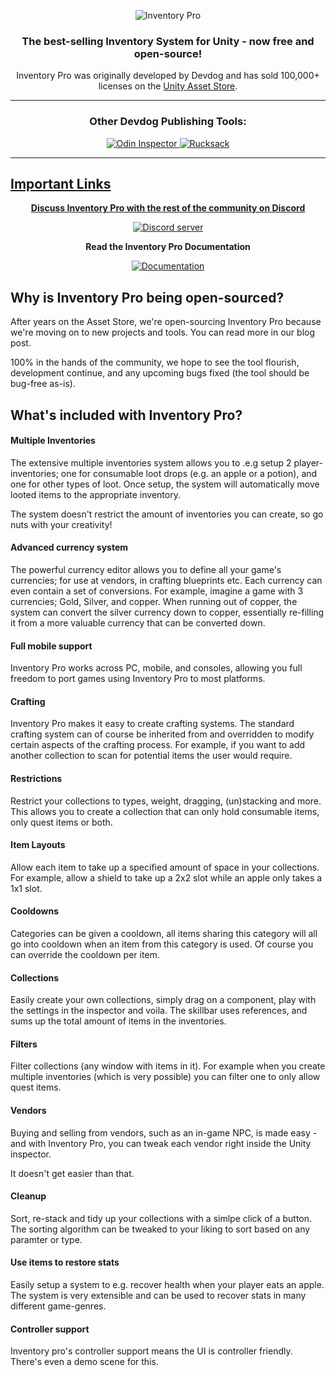 <p align="center">
    <img src="https://i.imgur.com/39SLog4.jpg" alt="Inventory Pro">
</p>
<h3 align="center" style="text-align:center;">
	The best-selling Inventory System for Unity - now free and open-source!
</h3>
<p align="center">
	Inventory Pro was originally developed by Devdog and has sold 100,000+ licenses on the <a href="https://assetstore.unity.com/publishers/3727">Unity Asset Store</a>.
</p>

<hr>

<h3 align="center" style="text-align:center;">
	Other Devdog Publishing Tools:
</h3>
<p align="center">	
	<a href="https://odininspector.com" target="_blank">
		<img src="https://i.imgur.com/mIPtgxG.png" alt="Odin Inspector">
	</a>
	<a href="https://assetstore.unity.com/packages/templates/systems/rucksack-ultimate-inventory-system-114921" target="_blank">
		<img src="https://i.imgur.com/IxKDtuv.png" alt="Rucksack">
</p>
<hr>

## Important Links
<p align="center">
	<b>Discuss Inventory Pro with the rest of the community on Discord</b></p>
<p align="center">
	<a href="https://discord.gg/AgDmStu">
		<img src="https://discordapp.com/api/guilds/355444042009673728/embed.png" alt="Discord server"></a></p>

<p align="center">
	<b>Read the Inventory Pro Documentation</b></p>
<p align="center">
	<a href="https://inventory-pro-docs.readthedocs.io/en/latest/">
		<img src="https://i.imgur.com/0uTxaXy.png" alt="Documentation"></a></p>

## Why is Inventory Pro being open-sourced?

After years on the Asset Store, we're open-sourcing Inventory Pro because we're moving on to new projects and tools. You can read more in our blog post.

100% in the hands of the community, we hope to see the tool flourish, development continue, and any upcoming bugs fixed (the tool should be bug-free as-is).

## What's included with Inventory Pro?

#### Multiple Inventories
The extensive multiple inventories system allows you to .e.g setup 2 player-inventories; one for consumable loot drops (e.g. an apple or a potion), and one for other types of loot. Once setup, the system will automatically move looted items to the appropriate inventory.

The system doesn't restrict the amount of inventories you can create, so go nuts with your creativity!

#### Advanced currency system
The powerful currency editor allows you to define all your game's currencies; for use at vendors, in crafting blueprints etc. Each currency can even contain a set of conversions. For example, imagine a game with 3 currencies; Gold, Silver, and copper. When running out of copper, the system can convert the silver currency down to copper, essentially re-filling it from a more valuable currency that can be converted down.

#### Full mobile support
Inventory Pro works across PC, mobile, and consoles, allowing you full freedom to port games using Inventory Pro to most platforms.

#### Crafting
Inventory Pro makes it easy to create crafting systems. The standard crafting system can of course be inherited from and overridden to modify certain aspects of the crafting process. For example, if you want to add another collection to scan for potential items the user would require.

#### Restrictions
Restrict your collections to types, weight, dragging, (un)stacking and more. This allows you to create a collection that can only hold consumable items, only quest items or both.

#### Item Layouts
Allow each item to take up a specified amount of space in your collections. For example, allow a shield to take up a 2x2 slot while an apple only takes a 1x1 slot.

#### Cooldowns
Categories can be given a cooldown, all items sharing this category will all go into cooldown when an item from this category is used. Of course you can override the cooldown per item.

#### Collections
Easily create your own collections, simply drag on a component, play with the settings in the inspector and voila. The skillbar uses references, and sums up the total amount of items in the inventories.

#### Filters
Filter collections (any window with items in it). For example when you create multiple inventories (which is very possible) you can filter one to only allow quest items. 

#### Vendors
Buying and selling from vendors, such as an in-game NPC, is made easy - and with Inventory Pro, you can tweak each vendor right inside the Unity inspector.

It doesn't get easier than that.

#### Cleanup
Sort, re-stack and tidy up your collections with a simlpe click of a button. The sorting algorithm can be tweaked to your liking to sort based on any paramter or type.

#### Use items to restore stats
Easily setup a system to e.g. recover health when your player eats an apple. The system is very extensible and can be used to recover stats in many different game-genres.

#### Controller support
Inventory pro's controller support means the UI is controller friendly. There's even a demo scene for this.
